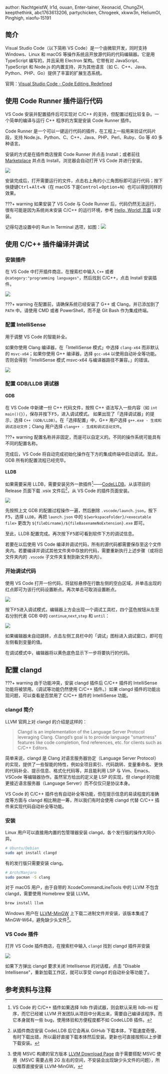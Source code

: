 author: NachtgeistW, Ir1d, ouuan, Enter-tainer, Xeonacid, ChungZH, keepthethink, abc1763613206, partychicken, Chrogeek, xkww3n, HeliumOI, Pinghigh, xiaofu-15191

## 简介

Visual Studio Code（以下简称 VS Code）是一个由微软开发，同时支持 Windows、Linux 和 macOS 等操作系统且开放源代码的代码编辑器。它是用 TypeScript 编写的，并且采用 Electron 架构。它带有对 JavaScript、TypeScript 和 Node.js 的内置支持，并为其他语言（如 C、C++、Java、Python、PHP、Go）提供了丰富的扩展生态系统。

官网：[Visual Studio Code - Code Editing. Redefined](https://code.visualstudio.com/)

## 使用 Code Runner 插件运行代码

VS Code 安装并配置插件后可实现对 C/C++ 的支持，但配置过程比较复杂。一个简单的编译与运行 C++ 程序的方案是安装 Code Runner 插件。

Code Runner 是一个可以一键运行代码的插件，在工程上一般用来验证代码片段，支持 Node.js、Python、C、C++、Java、PHP、Perl、Ruby、Go 等 40 多种语言。

安装的方式是在插件商店搜索 Code Runner 并点击 Install；或者前往 [Marketplace](https://marketplace.visualstudio.com/items?itemName=formulahendry.code-runner) 并点击 Install，浏览器会自动打开 VS Code 并进行安装。

![](./images/vscode-1.jpg)

安装完成后，打开需要运行的文件，点击右上角的小三角图标即可运行代码；按下快捷键<kbd>Ctrl</kbd>+<kbd>Alt</kbd>+<kbd>N</kbd>（在 macOS 下是<kbd>Control</kbd>+<kbd>Option</kbd>+<kbd>N</kbd>）也可以得到同样的效果。

???+ warning
如果安装了 VS Code 与 Code Runner 后，代码仍然无法运行，很有可能是因为系统尚未安装 C/C++ 的运行环境，参考 [Hello, World! 页面](../../lang/helloworld.md) 以安装。

记得勾选设置中的 Run In Terminal 选项，如图：![](./images/vscode-7.png)

## 使用 C/C++ 插件编译并调试

### 安装插件

在 VS Code 中打开插件商店，在搜索栏中输入 `C++` 或者 `@category:"programming languages"`，然后找到 C/C++，点击 Install 安装插件。

![](./images/vscode-2.png)

???+ warning
    在配置前，请确保系统已经安装了 G++ 或 Clang，并已添加到了 `PATH` 中。请使用 CMD 或者 PowerShell，而不是 Git Bash 作为集成终端。

### 配置 IntelliSense

用于调整 VS Code 的智能补全。

如果你使用 Clang 编译器，在「IntelliSense 模式」中选择 `clang-x64` 而非默认的 `msvc-x64`；如果你使用 G++ 编译器，选择 `gcc-x64` 以使用自动补全等功能。否则会得到「IntelliSense 模式 msvc-x64 与编译器路径不兼容。」的错误。

![](images/vscode-4.png)

### 配置 GDB/LLDB 调试器

#### GDB

在 VS Code 中新建一份 C++ 代码文件，按照 C++ 语法写入一些内容（如 `int main(){}`），保存并按下<kbd>F5</kbd>，进入调试模式。
如果出现了「选择调试器」的提示，选择 `C++ (GDB/LLDB)`。在「选择配置」中，G++ 用户选择 `g++.exe - 生成和调试活动文件`；Clang 用户选择 `clang++ - 生成和调试活动文件`。

???+ warning
    配置名称并非固定，而是可以自定义的。不同的操作系统可能具有不同的配置名称。

完成后，VS Code 将自动完成初始化操作在下方的集成终端中启动调试。至此，GDB 所有的配置流程已经完毕。

#### LLDB

如果需要采用 LLDB，需要安装另外一款插件[^ref1]——[CodeLLDB](https://github.com/vadimcn/vscode-lldb/)。从该项目的 Release 页面下载 .vsix 文件后[^ref2]，从 VS Code 的插件页面安装。

![](images/vscode-9.png)

先按照上文 GDB 的配置过程操作一遍，然后删除 `.vscode/launch.json`，按下<kbd>F5</kbd>，选择 `LLDB`，再把 `launch.json` 中的 `${workspaceFolder}/<executable file>` 更改为 `${fileDirname}/${fileBasenameNoExtension}.exe` 即可。

至此，LLDB 配置完成。再次按下<kbd>F5</kbd>即可看到软件下方的调试信息。

若要在以后使用 VS Code 编译并调试代码，所有的源代码都需要保存至这个文件夹内。若要编译并调试其他文件夹中存放的代码，需要重新执行上述步骤（或将旧文件夹内的 `.vscode` 子文件夹复制到新文件夹内）。

### 开始调试代码

使用 VS Code 打开一份代码，将鼠标悬停在行数左侧的空白区域，并单击出现的红点即可为该行代码设置断点。再次单击可取消设置断点。

![](images/vscode-5.apng)

按下<kbd>F5</kbd>进入调试模式，编辑器上方会出现一个调试工具栏，四个蓝色按钮从左至右分别代表 GDB 中的 `continue`,`next`,`step` 和 `until`：

![](images/vscode-6.png)

如果编辑器未自动跳转，点击左侧工具栏中的「调试」图标进入调试窗口，即可在左侧看到变量的值。

在调试模式中，编辑器将以黄色底色显示下一步将要执行的代码。

## 配置 clangd

???+ warning
    由于功能冲突，安装 clangd 插件后 C/C++ 插件的 IntelliSense 功能将被禁用。（调试等功能仍然使用 C/C++ 插件。）如果 clangd 插件的功能出现问题，可以查看是否禁用了 C/C++ 插件的 IntelliSense 功能。

### clangd 简介

LLVM 官网上对 clangd 的介绍是这样的：

> Clangd is an implementation of the Language Server Protocol leveraging Clang. Clangd’s goal is to provide language "smartness" features like code completion, find references, etc. for clients such as C/C++ Editors.

简单来说，clangd 是 Clang 对语言服务器协定（Language Server Protocol）的实现，提供了一些智能的特性，例如全项目索引、代码跳转、变量重命名、更快的代码补全、提示信息、格式化代码等，并且能利用 LSP 与 Vim、Emacs、VSCode 等编辑器协作。虽然官方给出的定义是 LSP 的实现，但 clangd 的功能更接近语言服务器（Language Server）而不仅仅只是协议本身。

VS Code 的 C/C++ 插件也有自动补全等功能，但在提示信息的易读程度的准确度等方面与 clangd 相比稍逊一筹，所以我们有时会使用 clangd 代替 C/C++ 插件来实现代码自动补全等功能。

### 安装

Linux 用户可以直接用内置的包管理器安装 clangd，各个发行版的操作大同小异。

```bash
# Ubuntu/Debian
sudo apt install clangd 
```

有的发行版只需要安装 clang。

```bash
# Arch/Manjaro
sudo pacman -S clang
```

对于 macOS 用户，由于自带的 XcodeCommandLineTools 中的 LLVM 不包含 clangd，需要使用 Homebrew 安装 LLVM。

```bash
brew install llvm
```

Windows 用户在 [LLVM-MinGW](https://github.com/mstorsjo/llvm-mingw/releases/) 上下载二进制文件并安装，该版本集成了 MinGW-W64，避免缺少头文件[^ref3]。

### VS Code 插件

打开 VS Code 插件商店，在搜索栏中输入 `clangd` 找到 clangd 插件并安装

![](images/vscode-8.png)

如果下方弹出 clangd 要求关闭 Intellisense 的对话框，点击 "Disable Intellisense"，重新加载工作区，就可以享受 clangd 的自动补全等功能了。

## 参考资料与注释

[^ref1]: VS Code 的 C/C++ 插件如果选择 lldb 作调试器，则会默认采用 lldb-mi 程序，而它已经被 LLVM 开发团队从项目中分离出来，需要自己编译该程序。而它本身就有一些 bug，使用体验和方便程度都不如 CodeLLDB 插件。

[^ref2]: 从插件商店安装 CodeLLDB 后它会再从 GitHub 下载本体，下载速度奇慢，有时下载出错，所以最好直接下载本体然后安装。更新也可直接按照以上步骤下载安装。

[^ref3]: 使用 MSVC 构建的官方版本 [LLVM Download Page](https://releases.llvm.org/download.html) 由于需要搭配 MSVC 使用（MSVC 需要占用 2G 左右的空间，不安装会出现缺少头文件的问题），所以推荐直接安装 LLVM-MinGW。
